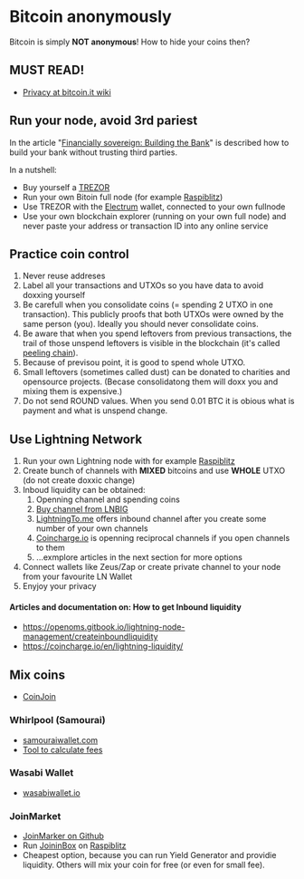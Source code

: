 # Bitcoin anonymously
Bitcoin is simply **NOT anonymous**! How to hide your coins then?

## MUST READ!
- [Privacy at bitcoin.it wiki](https://en.bitcoin.it/wiki/Privacy)

## Run your node, avoid 3rd pariest
In the article "[Financially sovereign: Building the Bank](articles/financially-soveregin-building-the-bank/financially-soveregin-building-the-bank.md)" is described how to build your bank without trusting third parties.

In a nutshell:
- Buy yourself a [TREZOR](https://trezor.io/)
- Run your own Bitoin full node (for example [Raspiblitz](https://github.com/rootzoll/raspiblitz))
- Use TREZOR with the [Electrum](https://electrum.org/) wallet, connected to your own fullnode
- Use your own blockchain explorer (running on your own full node) and never paste your address or transaction ID into any online service

## Practice coin control
1. Never reuse addreses
2. Label all your transactions and UTXOs so you have data to avoid doxxing yourself
3. Be carefull when you consolidate coins (= spending 2 UTXO in one transaction). This publicly proofs that both UTXOs were owned by the same person (you). Ideally you should never consolidate coins.
4. Be aware that when you spend leftovers from previous transactions, the trail of those unspend leftovers is visible in the blockchain (it's called [peeling chain](https://en.bitcoin.it/wiki/Privacy#Change_address_detection)).
5. Because of previsou point, it is good to spend whole UTXO.
6. Small leftovers (sometimes called dust) can be donated to charities and opensource projects. (Becase consolidatong them will doxx you and mixing them is expensive.)
7. Do not send ROUND values. When you send 0.01 BTC it is obious what is payment and what is unspend change.

## Use Lightning Network
1. Run your own Lightning node with for example [Raspiblitz](https://github.com/rootzoll/raspiblitz)
2. Create bunch of channels with **MIXED** bitcoins and use **WHOLE** UTXO (do not create doxxic change)
3. Inboud liquidity can be obtained:
   1. Openning channel and spending coins
   2. [Buy channel from LNBIG](https://lnbig.com/#/open-channel)
   3. [LightningTo.me](https://lightningto.me/) offers inbound channel after you create some number of your own channels
   4. [Coincharge.io](https://coincharge.io/en/lightning-liquidity/) is openning reciprocal channels if you open channels to them
   5. ...exmplore articles in the next section for more options
4. Connect wallets like Zeus/Zap or create private channel to your node from your favourite LN Wallet
5. Enyjoy your privacy

#### Articles and documentation on: How to get Inbound liquidity
- https://openoms.gitbook.io/lightning-node-management/createinboundliquidity
- https://coincharge.io/en/lightning-liquidity/


## Mix coins
- [CoinJoin](https://en.bitcoin.it/wiki/CoinJoin)

### Whirlpool (Samourai)
- [samouraiwallet.com](https://samouraiwallet.com/)
- [Tool to calculate fees](https://www.whirlpoolfees.com/)

### Wasabi Wallet
- [wasabiwallet.io](https://www.wasabiwallet.io/)

### JoinMarket
- [JoinMarker on Github](https://github.com/JoinMarket-Org/joinmarket-clientserver)
- Run [JoininBox](https://github.com/openoms/joininbox) on [Raspiblitz](https://github.com/rootzoll/raspiblitz)
- Cheapest option, because you can run Yield Generator and providie liquidity. Others will mix your coin for free (or even for small fee).


